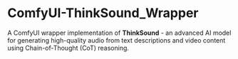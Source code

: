 # ComfyUI-ThinkSound_Wrapper
A ComfyUI wrapper implementation of **ThinkSound** - an advanced AI model for generating high-quality audio from text descriptions and video content using Chain-of-Thought (CoT) reasoning.
